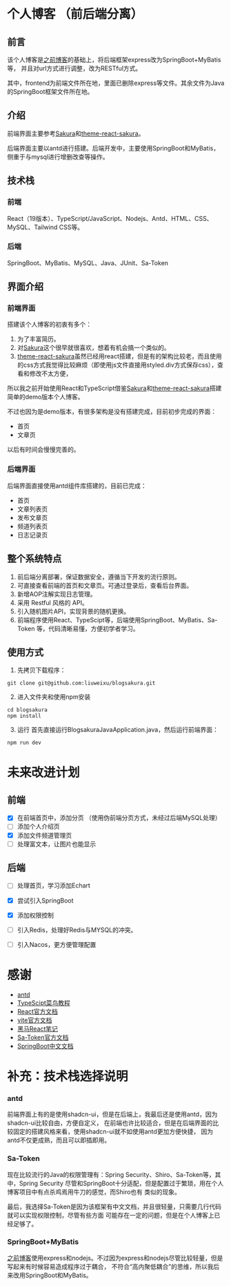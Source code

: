 # 个人博客 （前后端分离）
## 前言
该个人博客是[之前博客](https://github.com/liuweixu/blogsakura)的基础上，将后端框架express改为SpringBoot+MyBatis等，
并且对url方式进行调整，改为RESTful方式。

其中，frontend为前端文件所在地，里面已删除express等文件。其余文件为Java的SpringBoot框架文件所在地。

## 介绍
前端界面主要参考[Sakura](https://2heng.xin/)和[theme-react-sakura](https://github.com/open-snail/theme-react-sakura)。

后端界面主要以antd进行搭建。后端开发中，主要使用SpringBoot和MyBatis，侧重于与mysql进行增删改查等操作。

## 技术栈
### 前端
React（19版本）、TypeScript/JavaScript、Nodejs、Antd、HTML、CSS、MySQL、Tailwind CSS等。
### 后端
SpringBoot、MyBatis、MySQL、Java、JUnit、Sa-Token

## 界面介绍
### 前端界面
搭建该个人博客的初衷有多个：
1. 为了丰富简历。
2. 对[Sakura](https://2heng.xin/)这个很早就很喜欢，想着有机会搞一个类似的。
3. [theme-react-sakura](https://github.com/open-snail/theme-react-sakura)虽然已经用react搭建，但是有的架构比较老，而且使用的css方式我觉得比较麻烦（即使用js文件直接用styled.div方式保存css），查看和修改不太方便，

所以我之前开始使用React和TypeScript借鉴[Sakura](https://2heng.xin/)和[theme-react-sakura](https://github.com/open-snail/theme-react-sakura)搭建简单的demo版本个人博客。

不过也因为是demo版本，有很多架构是没有搭建完成，目前初步完成的界面：

- 首页
- 文章页

以后有时间会慢慢完善的。

### 后端界面
后端界面直接使用antd组件库搭建的，目前已完成：
- 首页
- 文章列表页
- 发布文章页
- 频道列表页
- 日志记录页

## 整个系统特点
1. 前后端分离部署，保证数据安全，遵循当下开发的流行原则。
2. 可直接查看前端的首页和文章页。可通过登录后，查看后台界面。
3. 新增AOP注解实现日志管理。
4. 采用 Restful 风格的 API。
5. 引入随机图片API，实现背景的随机更换。
6. 前端程序使用React、TypeScipt等，后端使用SpringBoot、MyBatis、Sa-Token
等，代码清晰易懂，方便初学者学习。


## 使用方式
1. 先拷贝下载程序：
```
git clone git@github.com:liuweixu/blogsakura.git
```

2. 进入文件夹和使用npm安装
```
cd blogsakura
npm install
```

3. 运行
首先直接运行BlogsakuraJavaApplication.java，然后运行前端界面：
```
npm run dev
```

# 未来改进计划

## 前端
- [x] 在前端首页中，添加分页 （使用伪前端分页方式，未经过后端MySQL处理）
- [ ] 添加个人介绍页
- [x] 添加文件频道管理页
- [ ] 处理富文本，让图片也能显示

## 后端
- [ ] 处理首页，学习添加Echart
- [x] 尝试引入SpringBoot
- [x] 添加权限控制
- [ ] 引入Redis，处理好Redis与MYSQL的冲突。
- [ ] 引入Nacos，更方便管理配置


# 感谢
- [antd](https://ant.design/components/overview-cn/)
- [TypeScipt菜鸟教程](https://www.runoob.com/typescript/ts-tutorial.html)
- [React官方文档](https://react.docschina.org/)
- [vite官方文档](https://cn.vite.dev/guide/#scaffolding-your-first-vite-project)
- [黑马React笔记](https://blog.csdn.net/2301_80182418/article/details/145483587)
- [Sa-Token官方文档](https://sa-token.cc/)
- [SpringBoot中文文档](https://springdoc.cn/spring-boot/)

# 补充：技术栈选择说明
### antd 
前端界面上有的是使用shadcn-ui，但是在后端上，我最后还是使用antd，因为shadcn-ui比较自由，方便自定义，
在前端也许比较适合，但是在后端界面的比较固定的搭建风格来看，使用shadcn-ui就不如使用antd更加方便快捷，
因为antd不仅更成熟，而且可以即插即用。

### Sa-Token
现在比较流行的Java的权限管理有：Spring Security、Shiro、Sa-Token等，其中，Spring Security
尽管和SpringBoot十分适配，但是配置过于繁琐，用在个人博客项目中有点杀鸡焉用牛刀的感觉，而Shiro也有
类似的现象。

最后，我选择Sa-Token是因为该框架有中文文档，并且很轻量，只需要几行代码就可以实现权限控制，尽管有些方面
可能存在一定的问题，但是在个人博客上已经足够了。

### SpringBoot+MyBatis
[之前博客](https://github.com/liuweixu/blogsakura)使用express和nodejs。不过因为express和nodejs尽管比较轻量，但是写起来有时候容易造成程序过于耦合，
不符合“高内聚低耦合”的思维，所以我后来改用SpringBoot和MyBatis。



